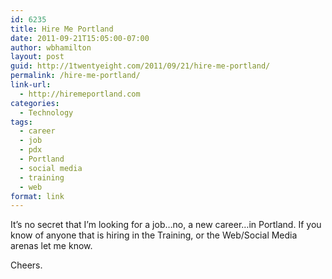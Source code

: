 ```yaml
---
id: 6235
title: Hire Me Portland
date: 2011-09-21T15:05:00-07:00
author: wbhamilton
layout: post
guid: http://1twentyeight.com/2011/09/21/hire-me-portland/
permalink: /hire-me-portland/
link-url:
  - http://hiremeportland.com
categories:
  - Technology
tags:
  - career
  - job
  - pdx
  - Portland
  - social media
  - training
  - web
format: link
---
```

It&#8217;s no secret that I&#8217;m looking for a job&#8230;no, a new career&#8230;in Portland. If you know of anyone that is hiring in the Training, or the Web/Social Media arenas let me know.

Cheers.